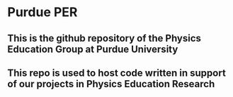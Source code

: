 # Purdue PER
## This is the github repository of the Physics Education Group at Purdue University
## This repo is used to host code written in support of our projects in Physics Education Research
